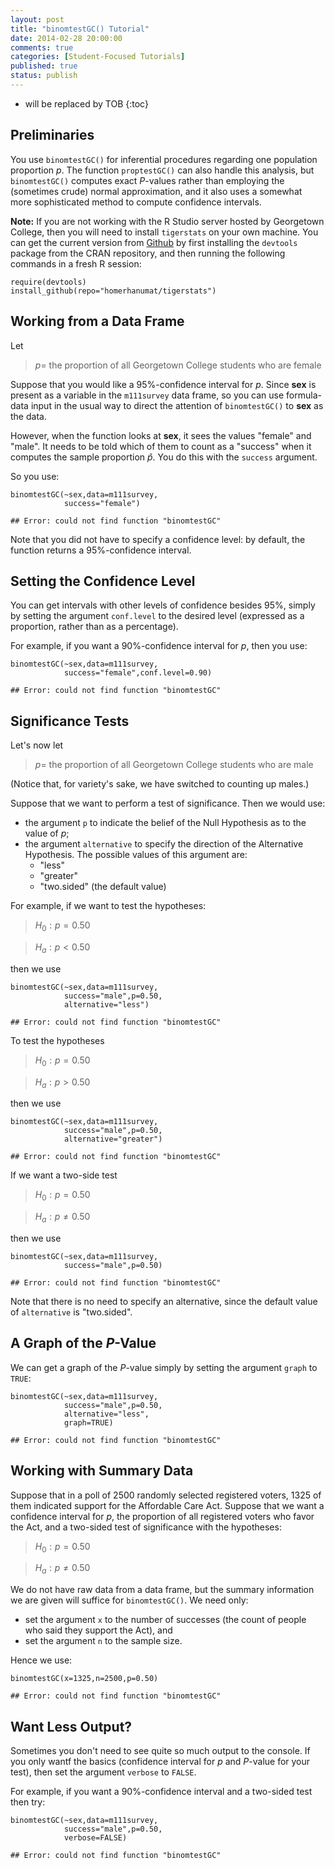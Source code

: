 ```yaml
---
layout: post
title: "binomtestGC() Tutorial"
date: 2014-02-28 20:00:00
comments: true
categories: [Student-Focused Tutorials]
published: true
status: publish
---
```

 
* will be replaced by TOB
{:toc}
 

 
## Preliminaries
 
You use `binomtestGC()` for inferential procedures regarding one population proportion $p$.  The function `proptestGC()` can also handle this analysis, but `binomtestGC()` computes exact $P$-values rather than employing the (sometimes crude) normal approximation, and it also uses a somewhat more sophisticated method to compute confidence intervals.
 
**Note:**  If you are not working with the R Studio server hosted by Georgetown College, then you will need to install `tigerstats` on your own machine.  You can get the current version from [Github](http://github.com) by first installing the `devtools` package from the CRAN repository, and then running the following commands in a fresh R session:
 

    require(devtools)
    install_github(repo="homerhanumat/tigerstats")
 
## Working from a Data Frame
 
Let
 
  >$p =$ the proportion of all Georgetown College students who are female
  
Suppose that you would like a 95%-confidence interval for $p$.  Since **sex** is present as a variable in the `m111survey` data frame, so you can use formula-data input in the usual way to direct the attention of `binomtestGC()` to **sex** as the data.
 
However, when the function looks at **sex**, it sees the values "female" and "male".  It needs to be told which of them to count as a "success" when it computes the sample proportion $\hat{p}$.  You do this with the `success` argument.
 
So you use:
 

    binomtestGC(~sex,data=m111survey,
                success="female")

    ## Error: could not find function "binomtestGC"
 
Note that you did not have to specify a confidence level:  by default, the function returns a 95%-confidence interval.
 
## Setting the Confidence Level
 
You can get intervals with other levels of confidence besides 95%, simply by setting the argument `conf.level` to the desired level (expressed as a proportion, rather than as a percentage).
 
For example, if you want a 90%-confidence interval for $p$, then you use:
 

    binomtestGC(~sex,data=m111survey,
                success="female",conf.level=0.90)

    ## Error: could not find function "binomtestGC"
 
## Significance Tests
 
Let's now let
 
  >$p =$ the proportion of all Georgetown College students who are male
 
(Notice that, for variety's sake, we have switched to counting up males.)
 
Suppose that we want to perform a test of significance.  Then we would use:
 
* the argument `p` to indicate the belief of the Null Hypothesis as to the value of $p$;
* the argument `alternative` to specify the direction of the Alternative Hypothesis.  The possible values of this argument are:
    * "less"
    * "greater"
    * "two.sided" (the default value)
    
For example, if we want to test the hypotheses:
 
  >$H_0 : p = 0.50$
  
  >$H_a : p < 0.50$
  
then we use
 

    binomtestGC(~sex,data=m111survey,
                success="male",p=0.50,
                alternative="less")

    ## Error: could not find function "binomtestGC"
 
To test the hypotheses
 
  >$H_0 : p = 0.50$
  
  >$H_a : p > 0.50$
  
then we use
 

    binomtestGC(~sex,data=m111survey,
                success="male",p=0.50,
                alternative="greater")

    ## Error: could not find function "binomtestGC"
 
If we want a two-side test
 
  >$H_0 : p = 0.50$
  
  >$H_a : p \neq 0.50$
 
 
then we use
 

    binomtestGC(~sex,data=m111survey,
                success="male",p=0.50)

    ## Error: could not find function "binomtestGC"
  
Note that there is no need to specify an alternative, since the default value of `alternative` is "two.sided".
 
## A Graph of the $P$-Value
 
We can get a graph of the $P$-value simply by setting the argument `graph` to `TRUE`:
 

    binomtestGC(~sex,data=m111survey,
                success="male",p=0.50,
                alternative="less",
                graph=TRUE)

    ## Error: could not find function "binomtestGC"
 
 
 
## Working with Summary Data
 
Suppose that in a poll of 2500 randomly selected registered voters, 1325 of them indicated support for the Affordable Care Act.  Suppose that we want a confidence interval for $p$, the proportion of all registered voters who favor the Act, and a two-sided test of significance with the hypotheses:
 
  >$H_0 : p = 0.50$
  
  >$H_a : p \neq 0.50$
  
We do not have raw data from a data frame, but the summary information we are given will suffice for `binomtestGC()`.  We need only:
 
* set the argument `x` to the number of successes (the count of people who said they support the Act), and
* set the argument `n` to the sample size.
 
Hence we use:
 

    binomtestGC(x=1325,n=2500,p=0.50)

    ## Error: could not find function "binomtestGC"
 
## Want Less Output?
 
Sometimes you don't need to see quite so much output to the console. If you only wantf the basics (confidence interval for $p$ and $P$-value for your test), then set the argument `verbose` to `FALSE`.
 
For example, if you want a 90%-confidence interval and a two-sided test then try:
 

    binomtestGC(~sex,data=m111survey,
                success="male",p=0.50,
                verbose=FALSE)

    ## Error: could not find function "binomtestGC"
 
